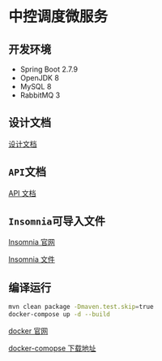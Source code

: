 # 中控调度微服务

## 开发环境

- Spring Boot 2.7.9
- OpenJDK 8
- MySQL 8
- RabbitMQ 3

## 设计文档

<a href="doc/README.md">
  <span>设计文档</span>
</a>

## `API`文档

<a href="doc/API.md">
  <span>API 文档</span>
</a>

## `Insomnia`可导入文件

[Insomnia 官网](https://github.com/Kong/insomnia)

<a href="doc/Insomnia.json">
  <span>Insomnia 文件</span>
</a>

## 编译运行

```sh
mvn clean package -Dmaven.test.skip=true
docker-compose up -d --build
```

[docker 官网](https://www.docker.com/)

[docker-comopse 下载地址](https://github.com/docker/compose/releases)
